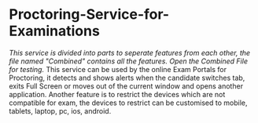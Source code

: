 # Proctoring-Service-for-Examinations
*This service is divided into parts to seperate features from each other, the file named "Combined" contains all the features. Open the Combined File for testing.*
This service can be used by the online Exam Portals for Proctoring, it detects and shows alerts when the candidate switches tab, exits Full Screen or moves out of the current window and opens another application. 
Another feature is to restrict the devices which are not compatible for exam, the devices to restrict can be customised to mobile, tablets, laptop, pc, ios, android.
